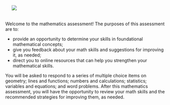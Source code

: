 <p><img src="https://raw.githubusercontent.com/DAACS/assessments/master/mathematics/pexels-photo-167682.jpeg"  class="pull-right" style="padding:20px 0 20px 20px; max-width:400px;"></p>

Welcome to the mathematics assessment! The purposes of this assessment are to:

* provide an opportunity to determine your skills in foundational mathematical concepts;
* give you feedback about your math skills and suggestions for improving it, as needed;
* direct you to online resources that can help you strengthen your mathematical skills.

You will be asked to respond to a series of multiple choice items on geometry; lines and functions; numbers and calculations; statistics; variables and equations; and word problems. After this mathematics assessment, you will have the opportunity to review your math skills and the recommended strategies for improving them, as needed. 
